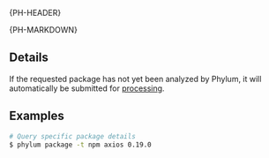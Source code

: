 {PH-HEADER}

{PH-MARKDOWN}

## Details

If the requested package has not yet been analyzed by Phylum, it will
automatically be submitted for [processing].

[processing]: ../../knowledge_base/faq.md

## Examples

```sh
# Query specific package details
$ phylum package -t npm axios 0.19.0
```
